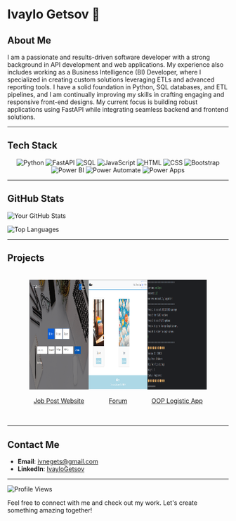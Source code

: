 # Ivaylo Getsov 👋

## About Me

I am a passionate and results-driven software developer with a strong background in API development and web applications. My experience also includes working as a Business Intelligence (BI) Developer, where I specialized in creating custom solutions leveraging ETLs and advanced reporting tools. I have a solid foundation in Python, SQL databases, and ETL pipelines, and I am continually improving my skills in crafting engaging and responsive front-end designs. My current focus is building robust applications using FastAPI while integrating seamless backend and frontend solutions.

<hr>

## Tech Stack

<div align="center">

![Python](https://img.shields.io/badge/Python-3776AB?style=for-the-badge&logo=python&logoColor=white)
![FastAPI](https://img.shields.io/badge/FastAPI-009688?style=for-the-badge&logo=fastapi&logoColor=white)
![SQL](https://img.shields.io/badge/SQL-003B57?style=for-the-badge&logo=postgresql&logoColor=white)
![JavaScript](https://img.shields.io/badge/JavaScript-F7DF1E?style=for-the-badge&logo=javascript&logoColor=black)
![HTML](https://img.shields.io/badge/HTML5-E34F26?style=for-the-badge&logo=html5&logoColor=white)
![CSS](https://img.shields.io/badge/CSS3-1572B6?style=for-the-badge&logo=css3&logoColor=white)
![Bootstrap](https://img.shields.io/badge/Bootstrap-7952B3?style=for-the-badge&logo=bootstrap&logoColor=white)
![Power BI](https://img.shields.io/badge/Power%20BI-F2C811?style=for-the-badge&logo=power-bi&logoColor=black)
![Power Automate](https://img.shields.io/badge/Power%20Automate-0066CC?style=for-the-badge&logo=powerautomate&logoColor=white)
![Power Apps](https://img.shields.io/badge/Power%20Apps-742774?style=for-the-badge&logo=powerapps&logoColor=white)

</div>

<hr>

## GitHub Stats

![Your GitHub Stats](https://github-readme-stats.vercel.app/api?username=IGetsov&show_icons=true&theme=radical)

![Top Languages](https://github-readme-stats.vercel.app/api/top-langs/?username=IGetsov&layout=compact&theme=radical)

<hr>

## Projects

<div style="display: flex; flex-wrap: wrap; justify-content: center; padding: 20px;">

  <div style="flex: 0 1 calc(33.33% - 20px); max-width: calc(33.33% - 20px); box-sizing: border-box;">
    <a href="https://github.com/Randoms-63/BetweenJobs" target="_blank">
      <img src="https://github.com/IGetsov/IGetsov/blob/main/images/BetweenJobs_Thumbnail.png" alt="Between Jobs" width="250" height="250" />
      <p style="text-align: center;">Job Post Website</p>
    </a>
  </div>

  <div style="flex: 0 1 calc(33.33% - 20px); max-width: calc(33.33% - 20px); box-sizing: border-box;">
    <a href="https://github.com/Kernel-Integrated-Systems/Terelik-Forum" target="_blank">
      <img src="https://github.com/IGetsov/IGetsov/blob/main/images/TelerikForum_Thumbnail.png" alt="Telerik Forum" width="250" height="250" />
      <p style="text-align: center;">Forum</p>
    </a>
  </div>

  <div style="flex: 0 1 calc(33.33% - 20px); max-width: calc(33.33% - 20px); box-sizing: border-box;">
    <a href="https://github.com/Best-Logistic-Team-Developers/LogisticsApp" target="_blank">
      <img src="https://github.com/IGetsov/IGetsov/blob/main/images/LogisticApp_Thumbnail.png" alt="Logistics App" width="250" height="250" />
      <p style="text-align: center;">OOP Logistic App</p>
    </a>
  </div>

</div>

<hr>

## Contact Me

- **Email**: [ivnegets@gmail.com](mailto:ivnegets@gmail.com)
- **LinkedIn**: [IvayloGetsov](https://www.linkedin.com/in/ivaylo-getsov-78ba8b193/)

<hr>

![Profile Views](https://komarev.com/ghpvc/?username=IGetsov)

Feel free to connect with me and check out my work. Let's create something amazing together!

